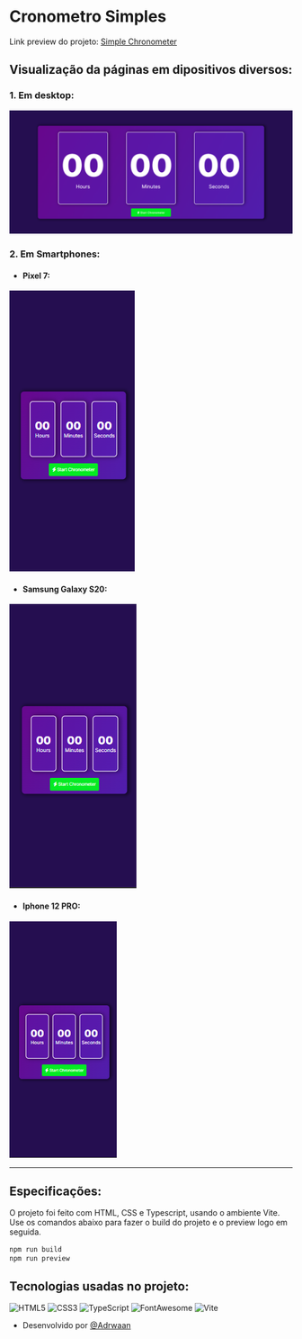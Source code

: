 # Cronometro Simples

Link preview do projeto: <a href="https://adrwaan.github.io/simple-chronometer/">Simple Chronometer</a>

## Visualização da páginas em dipositivos diversos:

### 1. Em desktop:
<img src="core/img.png">

### 2. Em Smartphones:
  
- #### Pixel 7:
<img src="core/devices/Pixel7.png">

- #### Samsung Galaxy S20:
<img src="core/devices/Galaxy-S20.png">

- #### Iphone 12 PRO:
<img src="core/devices/Iphone-12PRO.png">

<hr>

## Especificações:
O projeto foi feito com HTML, CSS e Typescript, usando o ambiente Vite.
Use os comandos abaixo para fazer o build do projeto e o preview logo em seguida.
```
npm run build
npm run preview
```

## Tecnologias usadas no projeto:

![HTML5](https://img.shields.io/badge/html5-%23E34F26.svg?style=for-the-badge&logo=html5&logoColor=white)
![CSS3](https://img.shields.io/badge/css3-%231572B6.svg?style=for-the-badge&logo=css3&logoColor=white)
![TypeScript](https://img.shields.io/badge/typescript-%23007ACC.svg?style=for-the-badge&logo=typescript&logoColor=white)
![FontAwesome](https://img.shields.io/badge/Font_Awesome-339AF0?style=for-the-badge&logo=fontawesome&logoColor=white)
![Vite](https://img.shields.io/badge/vite-%23646CFF.svg?style=for-the-badge&logo=vite&logoColor=white)

* Desenvolvido por [@Adrwaan](https://github.com/Adrwaan)
